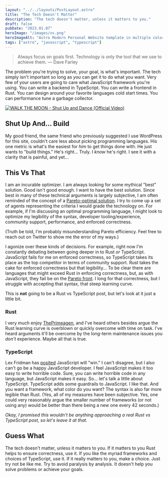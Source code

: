 ```yaml
---
layout: "../../layouts/PostLayout.astro"
title: "The Tech Doesn't Matter"
description: "The tech doesn't matter, unless it matters to you."
draft: false
pubDate: "2023.01.07"
heroImage: "/images/vs.png"
heroImageAlt: "Astro Modern Personal Website template in multiple color themes fanned out."
tags: ["astro", "javascript", "typescript"]
---
```


> Always focus on goals first. Technology is only the tool that we use to achieve them. &mdash;  Dave Farley

The problem you're trying to solve, your goal, is what's important. The tech simply isn't important so long as *you* can get it to do what you want. Very few of your users are going to care what JavaScript framework you're using. You can write a backend in TypeScript. You can write a frontend in Rust. You can design around your favorite languages cold start times. You can performance tune a garbage collector.

[![WALK THE MOON - Shut Up and Dance (Official Video)](https://img.youtube.com/vi/6JCLY0Rlx6Q/0.jpg)](https://www.youtube.com/watch?v=6JCLY0Rlx6Q)

## Shut Up And... Build

My good friend, the same friend who previously suggested I use WordPress for this site, couldn't care less about picking programming languages. His one metric is what's the easiest for *him* to get things done with. He just wants to "build things." He's right... Truly. I *know* he's right. I see it with a clarity that is painful, and yet...

## This Vs That

I am an incurable optimizer. I am always looking for some mythical "best" solution. Good isn't good enough. I want to have the best solution. Since best in many of these technical arguments is largely subjective, I am often reminded of the concept of a [Pareto-optimal solution](https://en.wikipedia.org/wiki/Pareto_efficiency). I try to come up a set of agents representing the criteria I would grade the technology on. For example, if I'm discussing an optimal programming language, I might look to optimize my legibility of the syntax, developer tooling/experience, community support, performance, and enforced correctness.

(Truth be told, I'm probably misunderstanding Pareto efficiency. Feel free to reach out on Twitter to show me the error of my ways.)

I agonize over these kinds of decisions. For example, right now I'm constantly debating between going deeper in to Rust *or* TypeScript. JavaScript fails for me on enforced correctness, so TypeScript takes its place as the top competitor in terms of community support. Rust takes the cake for enforced correctness but that legibility... To be clear there are languages that might exceed Rust in enforcing correctness, but, as with JavaScript, they fail be on the [Pareto front](https://en.wikipedia.org/wiki/Pareto_front). I long for that correctness, but I struggle with accepting that syntax, that steep learning curve.

This is **not** going to be a Rust vs TypeScript post, but let's look at it just a little bit.

### Rust

I very much enjoy [ThePrimeagen](https://linktr.ee/ThePrimeagen), and I've heard others besides argue the Rust learning curve is overblown or quickly overcome with time on task. I've heard arguments it'll be overcome by the long-term maintenance issues you *don't* experience. Maybe all that is true.

### TypeScript

Lex Fridman has [posited](https://www.youtube.com/watch?v=rczu8kc8JZA) JavaScript will "win." I can't disagree, but I also can't go be a happy JavaScript developer. I feel JavaScript makes it too easy to write horrible code. Sure, you can write horrible code in any language, but JavaScript makes it easy. So... let's talk a little about TypeScript. TypeScript adds some guardrails to JavaScript. I like that. And you want a framework, what color do you want? The syntax is also far more legible than Rust. (Yes, all of my measures have been subjective. Yes, one could very reasonably argue the smaller number of frameworks (or not using any) would be better than there being a new one every 42 seconds.)

*Okay, I promised this wouldn't be anything approaching a real Rust vs TypeScript post, so let's leave it at that.*

## Guess What

The tech doesn't matter, unless it matters to you. If it matters to you Rust helps to ensure correctness, use it. If you like the myriad frameworks and choices of TypeScript, use it. If it really matters to you, make a choice. Just try not be like me. Try to avoid paralysis by analysis. It doesn't help you solve problems or achieve your goals.